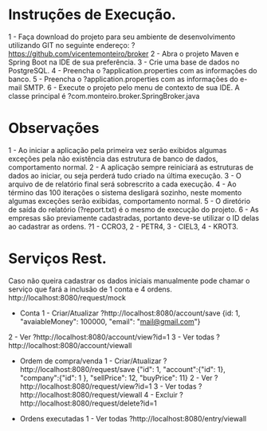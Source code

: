 # Instruções de Execução.
1 - Faça download do projeto para seu ambiente de desenvolvimento utilizando GIT no seguinte endereço: ?https://github.com/vicentemonteiro/broker
2 - Abra o projeto Maven e Spring Boot na IDE de sua preferência.
3 - Crie uma base de dados no PostgreSQL.
4 - Preencha o ?application.properties com as informações do banco.
5 - Preencha o ?application.properties com as informações do e-mail SMTP.
6 - Execute o projeto pelo menu de contexto de sua IDE.
A classe principal é ?com.monteiro.broker.SpringBroker.java

# Observações
1 - Ao iniciar a aplicação pela primeira vez serão exibidos algumas exceções pela não existência das estrutura de banco de dados, comportamento normal.
2 - A aplicação sempre reiniciará as estruturas de dados ao iniciar, ou seja perderá tudo criado na última execução.
3 - O arquivo de de relatório final será sobrescrito a cada execução.
4 - Ao término das 100 iterações o sistema desligará sozinho, neste momento algumas exceções serão exibidas, comportamento normal.
5 - O diretório de saída do relatório (?report.txt) é o mesmo de execução do projeto.
6 - As empresas são previamente cadastradas, portanto deve-se utilizar o ID delas ao
cadastrar as ordens. ?1 - CCRO3, 2 - PETR4, 3 - CIEL3, 4 - KROT3.

# Serviços Rest.
Caso não queira cadastrar os dados iniciais manualmente pode chamar o serviço que fará a
inclusão de 1 conta e 4 ordens.
http://localhost:8080/request/mock

* Conta
1 - Criar/Atualizar ?http://localhost:8080/account/save
{id: 1, "avaiableMoney": 100000, "email": "mail@gmail.com"}

2 - Ver ?http://localhost:8080/account/view?id=1
3 - Ver todas ?http://localhost:8080/account/viewall

* Ordem de compra/venda
1 - Criar/Atualizar ?http://localhost:8080/request/save
{"id": 1, "account":{"id": 1}, "company":{"id": 1 }, "sellPrice": 12, "buyPrice": 11}
2 - Ver ?http://localhost:8080/request/view?id=1
3 - Ver todas ?http://localhost:8080/request/viewall
4 - Excluir ?http://localhost:8080/request/delete?id=1

* Ordens executadas
1 - Ver todas ?http://localhost:8080/entry/viewall
